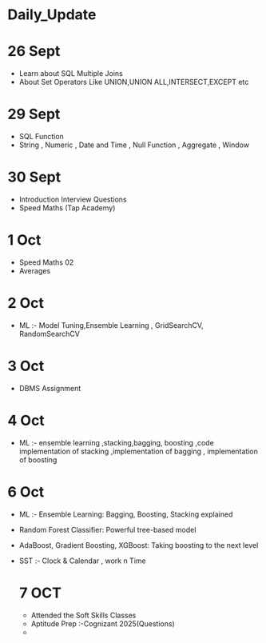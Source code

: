 # Daily_Update

# 26 Sept
* Learn about SQL Multiple Joins
* About Set Operators Like UNION,UNION ALL,INTERSECT,EXCEPT etc

# 29 Sept
* SQL Function
* String , Numeric , Date and Time , Null Function , Aggregate , Window 

# 30 Sept 
* Introduction Interview Questions
* Speed Maths (Tap Academy)

# 1 Oct
* Speed Maths 02
* Averages 

# 2 Oct 
* ML :- Model Tuning,Ensemble Learning , GridSearchCV, RandomSearchCV

# 3 Oct
* DBMS Assignment 

# 4 Oct 
* ML :-  ensemble learning ,stacking,bagging, boosting  ,code implementation of stacking
 ,implementation of bagging
, implementation of boosting

# 6 Oct 
* ML :-  Ensemble Learning: Bagging, Boosting, Stacking explained
* Random Forest Classifier: Powerful tree-based model
* AdaBoost, Gradient Boosting, XGBoost: Taking boosting to the next level
* SST :- Clock & Calendar , work n Time

  # 7 OCT
  * Attended the Soft Skills Classes
  * Aptitude Prep :-Cognizant 2025(Questions)
  * 
